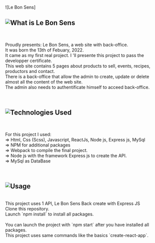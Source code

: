 ![Le Bon Sens]

## ![What is Le Bon Sens](https://i.imgur.com/XqLrPTo.png)

<br>

Proudly presents: Le Bon Sens, a web site with back-office.<br>
It was born the 13th of Febuary, 2022.<br>
It came as my first real project. I 'll presente this project to pass the developper certificate.<br>
This web site contains 5 pages about products to sell, events, recipes, productors and contact. <br>
There is a back-office that allow the admin to create, update or delete almost all the content of the web site.<br>
The admin also needs to authentificate himself to acceed back-office.

<br>

## ![Technologies Used](https://i.imgur.com/Kxz5fpB.png)

<br>

For this project I used:<br>
⇒ Html, Css (Scss), Javascript, ReactJs, Node js, Express js, MySql<br>
⇒ NPM for additional packages<br>
⇒ Webpack to compile the final project.<br>
⇒ Node js with the framework Express js to create the API.<br>
⇒ MySql as DataBase

<br>

## ![Usage](https://i.imgur.com/Hf1U6Ux.png)
<br>
This project uses 1 API, Le Bon Sens Back create with Express JS<br>
Clone this repository.<br>
Launch `npm install` to install all packages.
<br>

<br>
You can launch the project with `npm start` after you have installed all packages.<br>
This project uses same commands like the basics `create-react-app`.
<br>